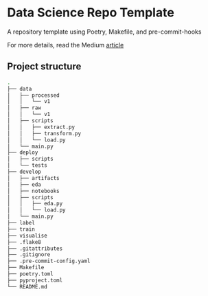 # Data Science Repo Template

A repository template using Poetry, Makefile, and pre-commit-hooks

For more details, read the Medium [article](https://medium.com/@drgabrielharris/python-how-using-poetry-make-and-pre-commit-hooks-to-setup-a-repo-template-for-your-ds-team-15b5a77d0e0f)

## Project structure

```bash
.
├── data
│   ├── processed
│   │   └── v1
│   ├── raw
│   │   └── v1
│   ├── scripts
│   │   ├── extract.py
│   │   ├── transform.py
│   │   └── load.py
│   └── main.py
├── deploy
│   ├── scripts
│   └── tests
├── develop
│   ├── artifacts
│   ├── eda
│   ├── notebooks
│   ├── scripts
│   │   ├── eda.py
│   │   └── load.py
│   └── main.py
├── label
├── train
├── visualise
├── .flake8
├── .gitattributes
├── .gitignore
├── .pre-commit-config.yaml
├── Makefile
├── poetry.toml
├── pyproject.toml
└── README.md
```
